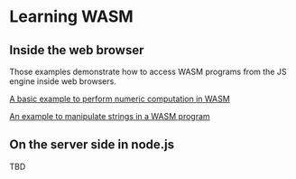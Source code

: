 
# Learning WASM

## Inside the web browser

Those examples demonstrate how to access WASM programs from the JS engine inside web browsers.

[A basic example to perform numeric computation in WASM](triple.md)

[An example to manipulate strings in a WASM program](hello.md)


## On the server side in node.js

TBD

